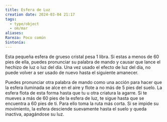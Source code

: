 ```yaml
---
title: Esfera de Luz
creation date: 2024-03-04 21:17
tags:
  - type/object
  - om/mar
aliases: 
Rareza: Poco común
Sintonía:
---
```

Esta pequeña esfera de grueso cristal pesa 1 libra. Si estas a menos de 60 pies de ella, puedes pronunciar su palabra de mando y causar que lance el hechizo de luz o luz del día. Una vez usado el efecto de luz del día, no puede volver a ser usado de nuevo hasta el
siguiente amanecer.

Puedes pronunciar otra palabra de mando como una acción para hacer que la esfera iluminada se alce en el aire y flote a no más de 5 pies del suelo. La esfera flota de esta forma hasta que tu u otra criatura la agarre. Si te mueves a más de 60 pies de la esfera de luz, te sigue hasta que se encuentra a 60 pies de ti. Para ello toma la ruta más corta. Si se impide su movimiento, la esfera desciende suevamente hasta el suelo y queda inactiva, apagándose su luz.